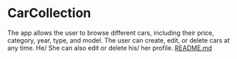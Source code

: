 # CarCollection
 The app allows the user to browse different cars, including their price, category, year, type, and model. The user can create, edit, or delete cars at any time. He/ She can also edit or delete his/ her profile.
[README.md](README.md)